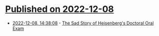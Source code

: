 # [Published on 2022-12-08](index.md)

* [2022-12-08, 14:38:08](https://news.ycombinator.com/item?id=33908280) - [The Sad Story of Heisenberg's Doctoral Oral Exam](https://www.aps.org/publications/apsnews/199801/heisenberg.cfm)
